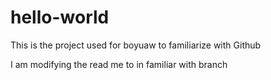 # hello-world
This is the project used for boyuaw to familiarize with Github

I am modifying the read me to in familiar with branch
